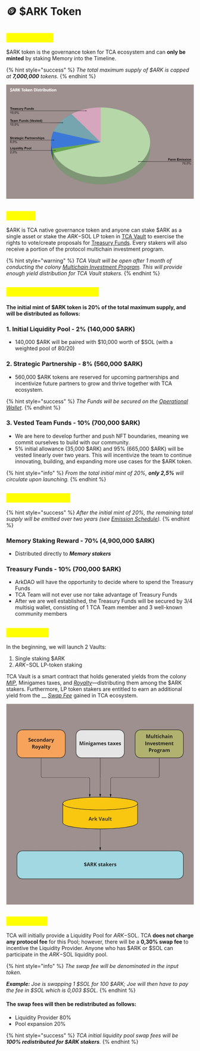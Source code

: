 # 🪙 $ARK Token

## <mark style="color:yellow;">$ARK Token</mark>

$ARK token is the governance token for TCA ecosystem and can **only be minted** by staking Memory into the Timeline.&#x20;

{% hint style="success" %}
_The total maximum supply of $ARK is capped at **7,000,000** tokens._
{% endhint %}

![](<../../../.gitbook/assets/$ARK Token Distribution.png>)

## <mark style="color:yellow;">Utilities</mark>

$ARK is TCA native governance token and anyone can stake $ARK as a single asset or stake the $ARK-$SOL LP token in [TCA Vault](./#tca-vaults) to exercise the rights to vote/create proposals for [Treasury Funds](../../../i-want-to-know-more/funds-allocation.md#treasury). Every stakers will also receive a portion of the protocol multichain investment program.

{% hint style="warning" %}
_TCA Vault will be open after 1 month of conducting the colony_ [_Multichain Investment Program_](../../../i-want-to-know-more/funds-allocation.md#multichain-investment-program-mip)_. This will provide enough yield distribution for TCA Vault stakers._
{% endhint %}

## <mark style="color:yellow;">Initial Token Distribution</mark>

#### The initial mint of $ARK token is 20% of the total maximum supply, and will be distributed as follows:

### 1. Initial Liquidity Pool - 2% (140,000 $ARK)

* 140,000 $ARK will be paired with $10,000 worth of $SOL (with a weighted pool of 80/20)

### 2. Strategic Partnership - 8% (560,000 $ARK)

* 560,000 $ARK tokens are reserved for upcoming partnerships and incentivize future partners to grow and thrive together with TCA ecosystem.

{% hint style="success" %}
_The Funds will be secured on the_ [_Operational Wallet_](../../../i-want-to-know-more/funds-allocation.md#operational-funds)_._
{% endhint %}

### 3. Vested Team Funds - 10% (700,000 $ARK)

* We are here to develop further and push NFT boundaries, meaning we commit ourselves to build with our community.&#x20;
* 5% initial allowance (35,000 $ARK) and 95% (665,000 $ARK) will be vested linearly over two years. This will incentivize the team to continue innovating, building, and expanding more use cases for the $ARK token.

{% hint style="info" %}
_From the total initial mint of 20%, **only 2,5%** will circulate upon launching._
{% endhint %}

## <mark style="color:yellow;">Token Emissions</mark>

{% hint style="success" %}
_After the initial mint of 20%, the remaining total supply will be emitted over two years (see_ [_Emission Schedule_](emission-schedule.md)_)._
{% endhint %}

### Memory Staking Reward - 70% (4,900,000 $ARK)

* Distributed directly to _**Memory stakers**_

### Treasury Funds - 10% (700,000 $ARK)

* ArkDAO will have the opportunity to decide where to spend the Treasury Funds
* TCA Team will not ever use nor take advantage of Treasury Funds
* After we are well established, the Treasury Funds will be secured by 3/4 multisig wallet, consisting of 1 TCA Team member and 3 well-known community members

## <mark style="color:yellow;">TCA Vaults</mark>

In the beginning, we will launch 2 Vaults:

1. Single staking $ARK
2. $ARK-$SOL LP-token staking

TCA Vault is a smart contract that holds generated yields from the colony [_MIP_](../../../i-want-to-know-more/funds-allocation.md#multichain-investment-program-mip), Minigames taxes, and [_Royalty_](../../../i-want-to-know-more/funds-allocation.md#royalty)—distributing them among the $ARK stakers. Furthermore, LP token stakers are entitled to earn an additional yield from the __ [_Swap Fee_](./#swap-fees) gained in TCA ecosystem.

![Ark Vault funds allocation](<../../../.gitbook/assets/Finance - Ark Vault funds.jpg>)

## <mark style="color:yellow;">Swap Fees</mark>

TCA will initially provide a Liquidity Pool for $ARK-$SOL. TCA **does not charge any protocol fee** for this Pool; however, there will be a **0,30% swap fee** to incentive the Liquidity Provider. Anyone who has $ARK or $SOL can participate in the $ARK-$SOL liquidity pool.&#x20;

{% hint style="info" %}
_The swap fee will be denominated in the input token._&#x20;

_**Example:** Joe is swapping 1 $SOL for 100 $ARK; Joe will then have to pay the fee in $SOL which is 0,003 $SOL._
{% endhint %}

#### The swap fees will then be redistributed as follows:

* Liquidity Provider 80%
* Pool expansion 20%

{% hint style="success" %}
_TCA initial liquidity pool swap fees will be **100% redistributed for $ARK stakers**._
{% endhint %}
